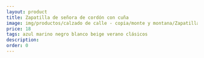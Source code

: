 ```yaml
---
layout: product
title: Zapatilla de señora de cordón con cuña
image: img/productos/calzado de calle - copia/monte y montana/Zapatilla de señora de cordón con cuña=18=azul marino negro blanco beige verano clásicos.webp
price: 18
tags: azul marino negro blanco beige verano clásicos
description: 
order: 0
---
```

